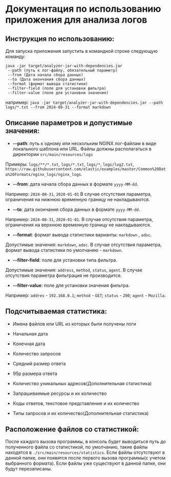 # Документация по использованию приложения для анализа логов
## Инструкция по использованию:
Для запуска приложения запустить в командной строке следующую команду:
```
java -jar target/analyzer-jar-with-dependencies.jar
 --path (путь к лог-файлу, обязательный параметр)
 --from (Дата начала сбора данных) 
 --to (Дата окончания сбора данных) 
 --format (формат вывода статистики) 
 --filter-field (поле для установки фильтра) 
 --filter-value (поле для установки значения)
```
например: ```java -jar target/analyzer-jar-with-dependencies.jar --path logs/*.txt --from 2024-08-31 --format markdown```

## Описание параметров и допустимые значения:
- **--path**: путь к одному или нескольким NGINX лог-файлам в виде локального шаблона или URL.
Файлы должны располагаться в директории ``src/main/resources/logs``

Примеры: `logs/**/*.txt`, `logs/*.txt`, `logs/*`, `logs/log2.txt`, 
`https://raw.githubusercontent.com/elastic/examples/master/Common%20Data%20Formats/nginx_logs/nginx_logs`.

- **--from**: дата начала сбора данных в формате `yyyy-MM-dd`.

Например: `2024-08-31`, `2020-01-01`
В случае отсутствия параметра, ограничения на нижнюю временную границу не накладываются.

- **--to**: дата окончания сбора данных в формате `yyyy-MM-dd`.

Например: `2024-08-31`, `2020-01-01`. 
В случае отсутствия параметра, ограничения на верхнюю временную границу не накладываются.

- **--format**: формат вывода статистики варианты: `markdown` , `adoc`.

Допустимые значения: `markdown`, `adoc`.
В случае отсутствия параметра, формат вывода статистики по умолчанию - `markdown`.

- **--filter-field**: поле для установки типа фильтра.

Допустимые значения: `address`, `method`, `status`, `agent`.
В случае отсутствия параметра фильтрация не производится.

- **--filter-value**: поле для установки значения фильтра.

Например: `addres` - `192.168.0.1`; `method` - `GET`; `status` - `200`; `agent` - `Mozilla`.


## Подсчитываемая статистика:
- Имена файлов или URL из которых были получены логи
- Начальная дата
- Конечная дата
- Количество запросов
- Средний размер ответа
- 95p размера ответа
- Количество уникальных адресов(Дополнительная статистика)


- Запрашиваемые ресурсы и их количество
- Коды ответов, текстовое представление и их количество
- Типы запросов и их количество(Дополнительная статистика)



## Расположение файлов со статистикой:
После каждого вызова программы, в консоль будет выводиться путь до полученного файла со статистикой, 
по умолчанию, такие файлы находятся в `./src/main/resources/statistics`. Если файлы отсутствуют
в данной папке, они появятся после первого вызова программы(с учетом выбранного формата).
Если файлы уже существуют в данной папке, они будут перезаписаны.

